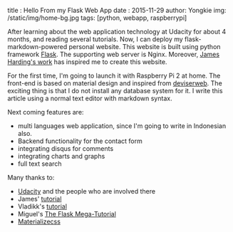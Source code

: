 title : Hello From my Flask Web App 
date : 2015-11-29
author: Yongkie
img: /static/img/home-bg.jpg
tags: [python, webapp, raspberrypi]

After learning about the web application technology at Udacity for about 4 months, and reading several tutorials. Now, I can deploy my flask-markdown-powered personal website.
This website is built using python framework [Flask](http://flask.pocoo.org/docs/0.10/). The supporting web server is Nginx. Moreover, [James Harding's work](http://www.jamesharding.ca) has inspired me to create this website.

For the first time, I'm going to launch it with Raspberry Pi 2 at home. The front-end is based on material design and inspired from [deviserweb](http:http://deviserweb.com/).
The exciting thing is that I do not install any database system for it. I write this article using a normal text editor with markdown syntax.

Next coming features are:

* multi languages web application, since I'm going to write in Indonesian also.
* Backend functionality for the contact form
* integrating disqus for comments
* integrating charts and graphs
* full text search

Many thanks to:

* [Udacity](http://udacity.com) and the people who are involved there
* James' [tutorial](http://www.jamesharding.ca/posts/simple-static-markdown-blog-in-flask/)
* Vladikk's [tutorial](http://vladikk.com/2013/09/12/serving-flask-with-nginx-on-ubuntu/)
* Miguel's [The Flask Mega-Tutorial](http://blog.miguelgrinberg.com/post/the-flask-mega-tutorial-part-i-hello-world)
* [Materializecss](http://materializecss.com)

